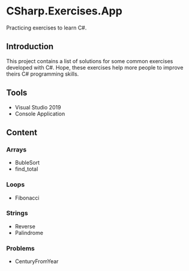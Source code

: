# CSharp.Exercises.App
Practicing exercises to learn C#.

## Introduction
This project contains a list of solutions for some common exercises developed with C#.
Hope, these exercises help more people to improve theirs C# programming skills.

## Tools
- Visual Studio 2019
- Console Application

## Content

### Arrays
* BubleSort
* find_total

### Loops
* Fibonacci

### Strings
* Reverse
* Palindrome

### Problems
* CenturyFromYear


